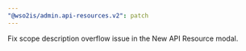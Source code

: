 ```yaml
---
"@wso2is/admin.api-resources.v2": patch
---
```


Fix scope description overflow issue in the New API Resource modal.
